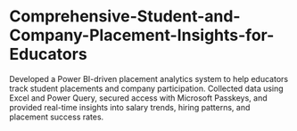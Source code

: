 # Comprehensive-Student-and-Company-Placement-Insights-for-Educators
Developed a Power BI-driven placement analytics system to help educators track student placements and company participation. Collected data using Excel and Power Query, secured access with Microsoft Passkeys, and provided real-time insights into salary trends, hiring patterns, and placement success rates.
